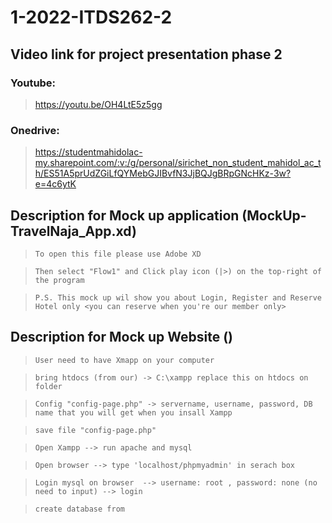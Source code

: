 # 1-2022-ITDS262-2

## Video link for project presentation phase 2 <br>
### Youtube: 

> https://youtu.be/OH4LtE5z5gg <br>

### Onedrive: 

> https://studentmahidolac-my.sharepoint.com/:v:/g/personal/sirichet_non_student_mahidol_ac_th/ES51A5prUdZGiLfQYMebGJIBvfN3JjBQJgBRpGNcHKz-3w?e=4c6ytK

## Description for Mock up application (MockUp-TravelNaja_App.xd)

> `To open this file please use Adobe XD`

> `Then select "Flow1" and Click play icon (|>) on the top-right of the program`

> `P.S. This mock up wil show you about Login, Register and Reserve Hotel only <you can reserve when you're our member only>`

## Description for Mock up Website ()

> `User need to have Xmapp on your computer`

> `bring htdocs (from our) -> C:\xampp replace this on htdocs on folder`

> `Config "config-page.php" -> servername, username, password, DB name that you will get when you insall Xampp`

> `save file "config-page.php"`

> `Open Xampp --> run apache and mysql`

> `Open browser --> type 'localhost/phpmyadmin' in serach box`

> `Login mysql on browser  --> username: root , password: none (no need to input) --> login`

> `create database from `

